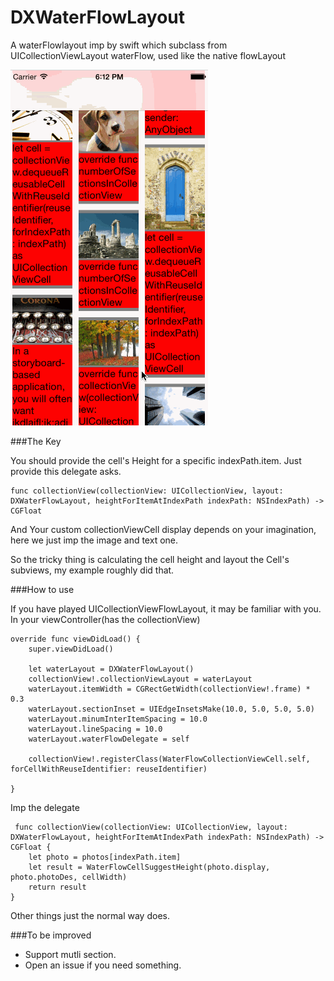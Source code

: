 # DXWaterFlowLayout


A  waterFlowlayout imp by swift which subclass from UICollectionViewLayout waterFlow, used like the native flowLayout

![gif](demo.gif)

###The Key

You should provide the cell's Height for a specific indexPath.item. Just provide this delegate asks.

	func collectionView(collectionView: UICollectionView, layout: DXWaterFlowLayout, heightForItemAtIndexPath indexPath: NSIndexPath) -> CGFloat
	
And Your custom collectionViewCell display depends on your imagination, here we just imp the image and text one.

So the tricky thing is calculating the cell height and layout the Cell's subviews, my example roughly did that.

###How to use

If you have played UICollectionViewFlowLayout, it may be familiar with you. In your viewController(has the collectionView)

		
    override func viewDidLoad() {
        super.viewDidLoad()

        let waterLayout = DXWaterFlowLayout()
        collectionView!.collectionViewLayout = waterLayout
        waterLayout.itemWidth = CGRectGetWidth(collectionView!.frame) * 0.3
        waterLayout.sectionInset = UIEdgeInsetsMake(10.0, 5.0, 5.0, 5.0)
        waterLayout.minumInterItemSpacing = 10.0
        waterLayout.lineSpacing = 10.0
        waterLayout.waterFlowDelegate = self
        
        collectionView!.registerClass(WaterFlowCollectionViewCell.self, forCellWithReuseIdentifier: reuseIdentifier)
        
    }
 
 Imp the delegate
 
     func collectionView(collectionView: UICollectionView, layout: DXWaterFlowLayout, heightForItemAtIndexPath indexPath: NSIndexPath) -> CGFloat {
		let photo = photos[indexPath.item]
        let result = WaterFlowCellSuggestHeight(photo.display, photo.photoDes, cellWidth)
        return result
    }
        
        
Other things just the normal way does.

###To be improved

+ Support mutli section.
+ Open an issue if you need something.
